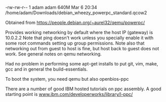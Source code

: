 -rw-rw-r-- 1 adam adam 640M Mar  6 20:34 /home/adam/Downloads/debian_wheezy_powerpc_standard.qcow2

Obtained from https://people.debian.org/~aurel32/qemu/powerpc/

Provides working networking by default where the host IP (gateway) is 10.0.2.2
Note that ping doesn't work unless you specially enable it with some root commands setting up group permissions.
Note also that networking out from guest to host is fine, but host back to guest does not work.
See general notes on qemu networking.

Had no problem in performing some apt-get installs to put git, vim, make, gcc and in general the build-essentials.

To boot the system, you need qemu but also openbios-ppc

There are a number of good IBM hosted tutorials on ppc assembly.  A good starting point is www.ibm.com/developerworks/library/l-ppc/


